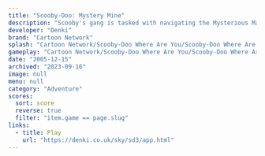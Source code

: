 ```yaml
---
title: "Scooby-Doo: Mystery Mine"
description: "Scooby's gang is tasked with navigating the Mysterious Manor!"
developer: "Denki"
brand: "Cartoon Network"
splash: "Cartoon Network/Scooby-Doo Where Are You/Scooby-Doo Where Are You Episode 3/Splash.jpg"
gameplay: "Cartoon Network/Scooby-Doo Where Are You/Scooby-Doo Where Are You Episode 3/Play03.jpg"
date: "2005-12-15"
archived: "2023-09-16"
image: null
menu: null
category: "Adventure"
scores:
  sort: score
  reverse: true
  filter: "item.game == page.slug"
links:
  - title: Play
    url: "https://denki.co.uk/sky/sd3/app.html"
---
```


